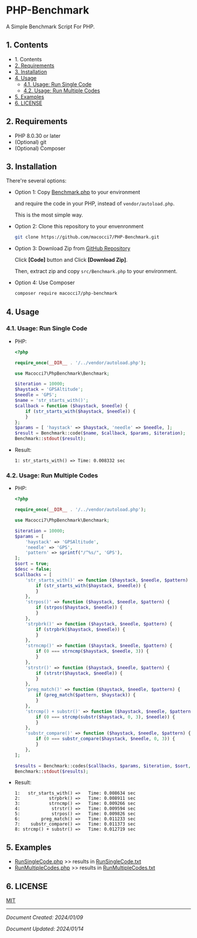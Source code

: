# PHP-Benchmark

A Simple Benchmark Script For PHP.

## 1. Contents

- 1\. Contents
- [2. Requirements](#2-requirements)
- [3. Installation](#3-installation)
- [4. Usage](#4-usage)
    - [4.1. Usage: Run Single Code](#41-usage-run-single-code)
    - [4.2. Usage: Run Multiple Codes](#42-usage-run-multiple-codes)
- [5. Examples](#5-examples)
- [6. LICENSE](#6-license)

## 2. Requirements

- PHP 8.0.30 or later
- (Optional) git
- (Optional) Composer

## 3. Installation

There're several options:

- Option 1: Copy [Benchmark.php](src/Benchmark.php) to your environment

    and require the code in your PHP, instead of `vendor/autoload.php`.

    This is the most simple way.

- Option 2: Clone this repository to your envenronment

    ```bash
    git clone https://github.com/macocci7/PHP-Benchmark.git
    ```

- Option 3: Download Zip from [GitHub Repository](https://github.com/macocci7/PHP-Benchmark)

    Click **[Code]** button and Click **\[Download Zip\]**.

    Then, extract zip and copy `src/Benchmark.php` to your environment.

- Option 4: Use Composer

    ```bash
    composer require macocci7/php-benchmark
    ```

## 4. Usage

### 4.1. Usage: Run Single Code

- PHP:

    ```php
    <?php

    require_once(__DIR__ . '/../vendor/autoload.php');

    use Macocci7\PhpBenchmark\Benchmark;

    $iteration = 10000;
    $haystack = 'GPSAltitude';
    $needle = 'GPS';
    $name = 'str_starts_with()';
    $callback = function ($haystack, $needle) {
        if (str_starts_with($haystack, $needle)) {
        }
    };
    $params = [ 'haystack' => $haystack, 'needle' => $needle, ];
    $result = Benchmark::code($name, $callback, $params, $iteration);
    Benchmark::stdout($result);
    ```

- Result:

    ```
    1: str_starts_with() =>	Time: 0.008332 sec
    ```

### 4.2. Usage: Run Multiple Codes

- PHP:

    ```php
    <?php

    require_once(__DIR__ . '/../vendor/autoload.php');

    use Macocci7\PhpBenchmark\Benchmark;

    $iteration = 10000;
    $params = [
        'haystack' => 'GPSAltitude',
        'needle' => 'GPS',
        'pattern' => sprintf("/^%s/", 'GPS'),
    ];
    $sort = true;
    $desc = false;
    $callbacks = [
        'str_starts_with()' => function ($haystack, $needle, $pattern) {
            if (str_starts_with($haystack, $needle)) {
            }
        },
        'strpos()' => function ($haystack, $needle, $pattern) {
            if (strpos($haystack, $needle)) {
            }
        },
        'strpbrk()' => function ($haystack, $needle, $pattern) {
            if (strpbrk($haystack, $needle)) {
            }
        },
        'strncmp()' => function ($haystack, $needle, $pattern) {
            if (0 === strncmp($haystack, $needle, 3)) {
            }
        },
        'strstr()' => function ($haystack, $needle, $pattern) {
            if (strstr($haystack, $needle)) {
            }
        },
        'preg_match()' => function ($haystack, $needle, $pattern) {
            if (preg_match($pattern, $haystack)) {
            }
        },
        'strcmp() + substr()' => function ($haystack, $needle, $pattern) {
            if (0 === strcmp(substr($haystack, 0, 3), $needle)) {
            }
        },
        'substr_compare()' => function ($haystack, $needle, $pattern) {
            if (0 === substr_compare($haystack, $needle, 0, 3)) {
            }
        },
    ];

    $results = Benchmark::codes($callbacks, $params, $iteration, $sort, $desc);
    Benchmark::stdout($results);
    ```

- Result:

    ```
    1:   str_starts_with() =>	Time: 0.008634 sec
    2:           strpbrk() =>	Time: 0.008911 sec
    3:           strncmp() =>	Time: 0.009266 sec
    4:            strstr() =>	Time: 0.009594 sec
    5:            strpos() =>	Time: 0.009826 sec
    6:        preg_match() =>	Time: 0.011233 sec
    7:    substr_compare() =>	Time: 0.011373 sec
    8: strcmp() + substr() =>	Time: 0.012719 sec
    ```

## 5. Examples

- [RunSingleCode.php](examples/RunSingleCode.php) >> results in [RunSingleCode.txt](examples/RunSingleCode.txt)
- [RunMultipleCodes.php](examples/RunMultipleCodes.php) >> results in [RunMultipleCodes.txt](examples/RunMultipleCodes.txt)

## 6. LICENSE

[MIT](LICENSE)

***

*Document Created: 2024/01/09*

*Document Updated: 2024/01/14*
